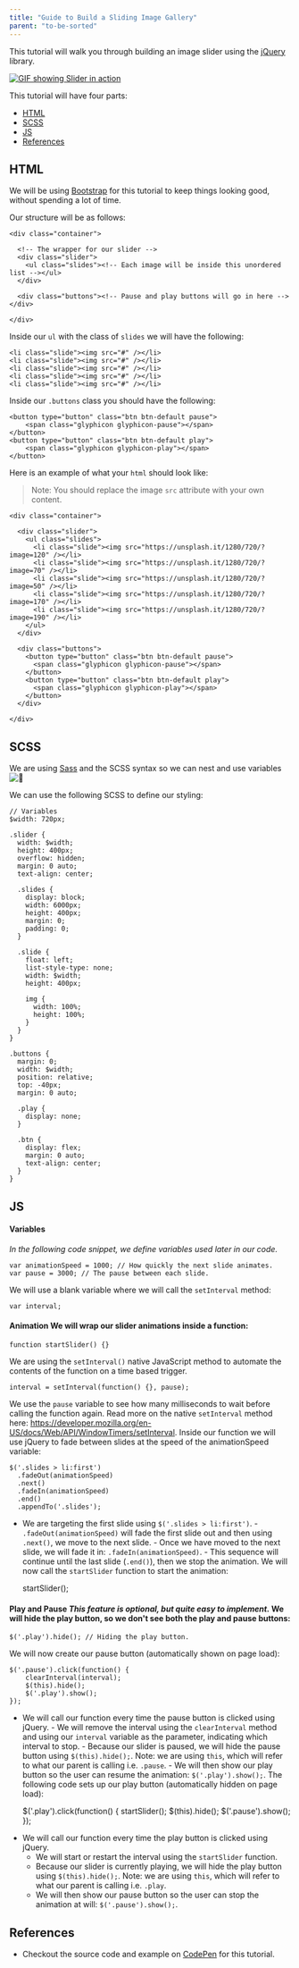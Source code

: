 ```yaml
---
title: "Guide to Build a Sliding Image Gallery"
parent: "to-be-sorted"
---
```


This tutorial will walk you through building an image slider using the [jQuery](https://jquery.com/) library.

[![GIF showing Slider in action](//discourse-user-assets.s3.amazonaws.com/original/2X/0/08d83a22c28da836a06853b1f1ea669b398326b9.gif)](https://codepen.io/atjonathan/pen/BKMxxq)

This tutorial will have four parts:  
- [HTML](#html)  
- [SCSS](#scss)  
- [JS](#js)  
- [References](#references)

## HTML

We will be using [Bootstrap](http://getbootstrap.com/) for this tutorial to keep things looking good, without spending a lot of time.

Our structure will be as follows:

    <div class="container">

      <!-- The wrapper for our slider -->
      <div class="slider">
        <ul class="slides"><!-- Each image will be inside this unordered list --></ul>
      </div>

      <div class="buttons"><!-- Pause and play buttons will go in here --></div>

    </div>

Inside our `ul` with the class of `slides` we will have the following:

    <li class="slide"><img src="#" /></li>
    <li class="slide"><img src="#" /></li>
    <li class="slide"><img src="#" /></li>
    <li class="slide"><img src="#" /></li>
    <li class="slide"><img src="#" /></li>

Inside our `.buttons` class you should have the following:

    <button type="button" class="btn btn-default pause">
    	<span class="glyphicon glyphicon-pause"></span>
    </button>
    <button type="button" class="btn btn-default play">
    	<span class="glyphicon glyphicon-play"></span>
    </button>

Here is an example of what your `html` should look like:

> Note: You should replace the image `src` attribute with your own content.

    <div class="container">

      <div class="slider">
        <ul class="slides">
          <li class="slide"><img src="https://unsplash.it/1280/720/?image=120" /></li>
          <li class="slide"><img src="https://unsplash.it/1280/720/?image=70" /></li>
          <li class="slide"><img src="https://unsplash.it/1280/720/?image=50" /></li>
          <li class="slide"><img src="https://unsplash.it/1280/720/?image=170" /></li>
          <li class="slide"><img src="https://unsplash.it/1280/720/?image=190" /></li>
        </ul>
      </div>

      <div class="buttons">
        <button type="button" class="btn btn-default pause">
          <span class="glyphicon glyphicon-pause"></span>
        </button>
        <button type="button" class="btn btn-default play">
          <span class="glyphicon glyphicon-play"></span>
        </button>
      </div>

    </div>

## SCSS

We are using [Sass](http://sass-lang.com/) and the SCSS syntax so we can nest and use variables ![:heart_decoration:](//forum.freecodecamp.com/images/emoji/emoji_one/heart_decoration.png?v=2 ":heart_decoration:")

We can use the following SCSS to define our styling:

    // Variables
    $width: 720px;

    .slider {
      width: $width;
      height: 400px;
      overflow: hidden;
      margin: 0 auto;
      text-align: center;

      .slides {
        display: block;
        width: 6000px;
        height: 400px;
        margin: 0;
        padding: 0;
      }

      .slide {
        float: left;
        list-style-type: none;
        width: $width;
        height: 400px;

        img {
          width: 100%;
          height: 100%;
        }
      }
    }

    .buttons {
      margin: 0;
      width: $width;
      position: relative;
      top: -40px;
      margin: 0 auto;

      .play {
        display: none;
      }

      .btn {
        display: flex;
        margin: 0 auto;
        text-align: center;
      }
    }

## JS

#### Variables

_In the following code snippet, we define variables used later in our code._

    var animationSpeed = 1000; // How quickly the next slide animates.
    var pause = 3000; // The pause between each slide.

We will use a blank variable where we will call the `setInterval` method:  

    var interval;

#### Animation We will wrap our slider animations inside a function:  

    function startSlider() {}

We are using the `setInterval()` native JavaScript method to automate the contents of the function on a time based trigger.  

    interval = setInterval(function() {}, pause);

We use the `pause` variable to see how many milliseconds to wait before calling the function again. Read more on the native `setInterval` method here: https://developer.mozilla.org/en-US/docs/Web/API/WindowTimers/setInterval. Inside our function we will use jQuery to fade between slides at the speed of the animationSpeed variable:  

    $('.slides > li:first')
      .fadeOut(animationSpeed)
      .next()
      .fadeIn(animationSpeed)
      .end()
      .appendTo('.slides');

- We are targeting the first slide using `$('.slides > li:first')`. - `.fadeOut(animationSpeed)` will fade the first slide out and then using `.next()`, we move to the next slide. - Once we have moved to the next slide, we will fade it in: `.fadeIn(animationSpeed)`. - This sequence will continue until the last slide (`.end()`), then we stop the animation. We will now call the `startSlider` function to start the animation:  

    startSlider();

#### Play and Pause *This feature is optional, but quite easy to implement.* We will hide the play button, so we don't see both the play and pause buttons:  

    $('.play').hide(); // Hiding the play button.

We will now create our pause button (automatically shown on page load):  

    $('.pause').click(function() {
    	clearInterval(interval);
    	$(this).hide();
    	$('.play').show();
    });

- We will call our function every time the pause button is clicked using jQuery. - We will remove the interval using the `clearInterval` method and using our `interval` variable as the parameter, indicating which interval to stop. - Because our slider is paused, we will hide the pause button using `$(this).hide();`. Note: we are using `this`, which will refer to what our parent is calling i.e. `.pause`. - We will then show our play button so the user can resume the animation: `$('.play').show();`. The following code sets up our play button (automatically hidden on page load):  

    $('.play').click(function() {
    	startSlider();
    	$(this).hide();
    	$('.pause').show();
    });

*   We will call our function every time the play button is clicked using jQuery.
    *   We will start or restart the interval using the `startSlider` function.
    *   Because our slider is currently playing, we will hide the play button using `$(this).hide();`. Note: we are using `this`, which will refer to what our parent is calling i.e. `.play`.
    *   We will then show our pause button so the user can stop the animation at will: `$('.pause').show();`.

## References

*   Checkout the source code and example on [CodePen](https://codepen.io/atjonathan/pen/BKMxxq) for this tutorial.

